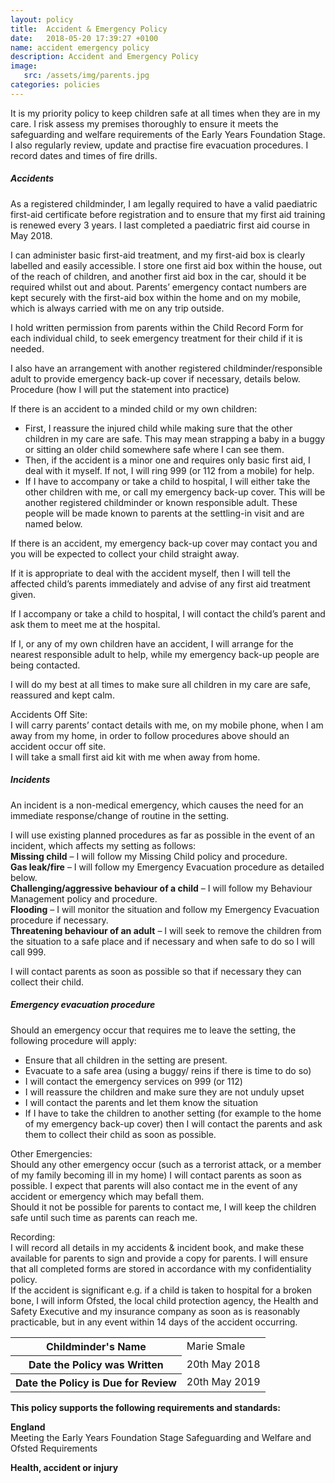 ```yaml
---
layout: policy
title:  Accident & Emergency Policy
date:   2018-05-20 17:39:27 +0100
name: accident emergency policy
description: Accident and Emergency Policy
image:
   src: /assets/img/parents.jpg
categories: policies
---
```


It is my priority policy to keep children safe at all times when they are in my care.
I risk assess my premises thoroughly to ensure it meets the safeguarding and welfare requirements of the Early Years Foundation Stage. I also regularly review, update and practise fire evacuation procedures. I record dates and times of fire drills.

##### Accidents
As a registered childminder, I am legally required to have a valid paediatric first-aid certificate before registration and to ensure that my first aid training is renewed every 3 years. I last completed a paediatric first aid course in May 2018.

I can administer basic first-aid treatment, and my first-aid box is clearly labelled and easily accessible. I store one first aid box within the house, out of the reach of children, and another first aid box in the car, should it be required whilst out and about. Parents’ emergency contact numbers are kept securely with the first-aid box within the home and on my mobile, which is always carried with me on any trip outside.

I hold written permission from parents within the Child Record Form for each individual child, to seek emergency treatment for their child if it is needed.

I also have an arrangement with another registered childminder/responsible adult to provide emergency back-up cover if necessary, details below.
Procedure (how I will put the statement into practice)

If there is an accident to a minded child or my own children:
+ First, I reassure the injured child while making sure that the other children in my care are safe. This may mean strapping a baby in a buggy or sitting an older child somewhere safe where I can see them.
+ Then, if the accident is a minor one and requires only basic first aid, I deal with it myself. If not, I will ring 999 (or 112 from a mobile) for help.
+ If I have to accompany or take a child to hospital, I will either take the other children with me, or call my emergency back-up cover. This will be another registered childminder or known responsible adult. These people will be made known to parents at the settling-in visit and are named below.

If there is an accident, my emergency back-up cover may contact you and you will be expected to collect your child straight away.

If it is appropriate to deal with the accident myself, then I will tell the affected child’s parents immediately and advise of any first aid treatment given.

If I accompany or take a child to hospital, I will contact the child’s parent and ask them to meet me at the hospital.

If I, or any of my own children have an accident, I will arrange for the nearest responsible adult to help, while my emergency back-up people are being contacted.

I will do my best at all times to make sure all children in my care are safe, reassured and kept calm.

Accidents Off Site:  
  I will carry parents’ contact details with me, on my mobile phone, when I am away from my home, in order to follow procedures above should an accident occur off site.  
  I will take a small first aid kit with me when away from home.  

##### Incidents
An incident is a non-medical emergency, which causes the need for an immediate response/change of routine in the setting.

I will use existing planned procedures as far as possible in the event of an incident, which affects my setting as follows:  
  **Missing child** – I will follow my Missing Child policy and procedure.  
  **Gas leak/fire** – I will follow my Emergency Evacuation procedure as detailed below.  
  **Challenging/aggressive behaviour of a child** – I will follow my Behaviour Management policy and procedure.  
  **Flooding** – I will monitor the situation and follow my Emergency Evacuation procedure if necessary.  
  **Threatening behaviour of an adult** – I will seek to remove the children from the situation to a safe place and if necessary and when safe to do so I will call 999.  

I will contact parents as soon as possible so that if necessary they can collect their child.

##### Emergency evacuation procedure
Should an emergency occur that requires me to leave the setting, the following procedure will apply:
+ Ensure that all children in the setting are present.
+ Evacuate to a safe area (using a buggy/ reins if there is time to do so)
+ I will contact the emergency services on 999 (or 112)
+ I will reassure the children and make sure they are not unduly upset
+ I will contact the parents and let them know the situation
+ If I have to take the children to another setting (for example to the home of my emergency back-up cover) then I will contact the parents and ask them to collect their child as soon as possible.

Other Emergencies:  
  Should any other emergency occur (such as a terrorist attack, or a member of my family becoming ill in my home) I will contact parents as soon as possible. I expect that parents will also contact me in the event of any accident or emergency which may befall them.  
  Should it not be possible for parents to contact me, I will keep the children safe until such time as parents can reach me.  

Recording:  
  I will record all details in my accidents & incident book, and make these available for parents to sign and provide a copy for parents. I will ensure that all completed forms are stored in accordance with my confidentiality policy.  
  If the accident is significant e.g. if a child is taken to hospital for a broken bone, I will inform Ofsted, the local child protection agency, the Health and Safety Executive and my insurance company as soon as is reasonably practicable, but in any event within 14 days of the accident occurring.  

<table class="table table-bordered mt-5 mb-5">
  <tbody>
    <tr>
      <th scope="row">Childminder's Name </th>
      <td>Marie Smale</td>
    </tr>
    <tr>
      <th scope="row">Date the Policy was Written</th>
      <td>20th May 2018</td>
    </tr>
    <tr>
      <th scope="row">Date the Policy is Due for Review</th>
      <td>20th May 2019</td>
    </tr>
  </tbody>
</table>

**This policy supports the following requirements and standards:**

**England**  
   Meeting the Early Years Foundation Stage Safeguarding and Welfare and Ofsted Requirements  

**Health, accident or injury**  
